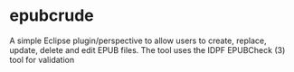 epubcrude
=========

A simple Eclipse plugin/perspective to allow users to create, replace, update, delete and edit EPUB files.  The tool uses the IDPF EPUBCheck (3) tool for validation
